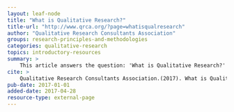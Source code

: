 ```yaml
---
layout: leaf-node
title: "What is Qualitative Research?"
title-url: "http://www.qrca.org/?page=whatisqualresearch"
author: "Qualitative Research Consultants Association" 
groups: research-principles-and-methodologies
categories: qualitative-research
topics: introductory-resources
summary: >
    This article answers the question: 'What is Qualitative Research?'
cite: >
    Qualitative Research Consultants Association.(2017). What is Qualitative Research?. Retrieved April 28, 2017, from http://www.qrca.org/?page=whatisqualresearch
pub-date: 2017-01-01
added-date: 2017-04-28
resource-type: external-page
---
```

